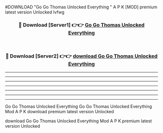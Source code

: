 #DOWNLOAD "Go Go Thomas Unlocked Everything " A P K [MOD] premium latest version Unlocked lvfwg 



<div align="center">
<h3>🔴 Download [Server1] 👉👉 <a href="https://apkdownload7.web.app/">Go Go Thomas Unlocked Everything  </a></h3><br>

<h3>🔴 Download [Server2] 👉👉 <a href="https://apkdownload7.web.app/">download Go Go Thomas Unlocked Everything  </a></h3>
</div>


----------------------------------------------------------

----------------------------------------------------------

----------------------------------------------------------

----------------------------------------------------------

----------------------------------------------------------

----------------------------------------------------------

----------------------------------------------------------

Go Go Thomas Unlocked Everything Go Go Thomas Unlocked Everything  Mod A P K download premium latest version Unlocked

download Go Go Thomas Unlocked Everything  Mod A P K premium latest version Unlocked


